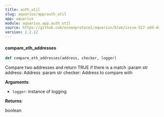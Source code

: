 ```yaml
---
title: auth_util
slug: aquarius/app/auth_util
app: aquarius
module: aquarius.app.auth_util
source: https://github.com/oceanprotocol/aquarius/blob/issue-517-add-docstrings/aquarius/app/auth_util.py
version: 2.2.12
---
```

#### compare\_eth\_addresses

```python
def compare_eth_addresses(address, checker, logger)
```

Compare two addresses and return TRUE if there is a match
:param str address: Address
:param str checker: Address to compare with

**Arguments**:

- `logger`: instance of logging

**Returns**:

boolean

